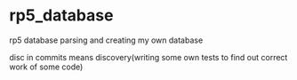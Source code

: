 # rp5_database
rp5 database parsing and creating my own database

disc in commits means discovery(writing some own tests to find out correct work of some code)
